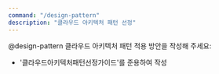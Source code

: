 ```yaml
---
command: "/design-pattern"
description: "클라우드 아키텍처 패턴 선정"
---
```


@design-pattern
클라우드 아키텍처 패턴 적용 방안을 작성해 주세요:
- '클라우드아키텍처패턴선정가이드'를 준용하여 작성
